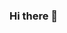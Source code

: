 ### Hi there 👋

<!--
**MarcoAntonioLondero/MarcoAntonioLondero** is a ✨ _special_ ✨ repository because its `README.md` (this file) appears on your GitHub profile.

Here are some ideas to get you started:

- 🔭 I’m currently working on ...
🌱 Estou aprendendo Flutter
- 👯 I’m looking to collaborate on ...
- 🤔 I’m looking for help with ...
- 💬 Ask me about ...
📫 Meu email: marcolondero13@gmail.com
- ⚡ Fun fact: ...
-->
